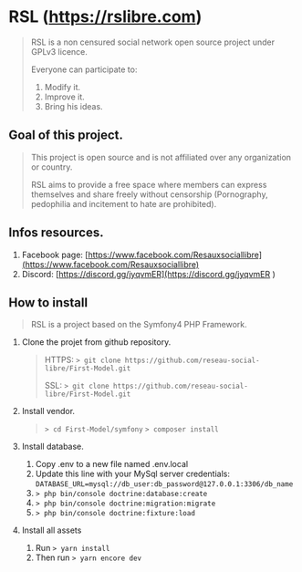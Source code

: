 # RSL (https://rslibre.com)

> RSL is a non censured social network open source project under GPLv3 licence.
> 
> Everyone can participate to:
> 1. Modify it.
> 2. Improve it.
> 3. Bring his ideas.

## Goal of this project.

> This project is open source and is not affiliated over any organization or country.
>
> RSL aims to provide a free space where members can express themselves and share freely without censorship (Pornography, pedophilia and incitement to hate are prohibited).

## Infos resources.
1. Facebook page: [https://www.facebook.com/Resauxsociallibre](https://www.facebook.com/Resauxsociallibre)
2. Discord: [https://discord.gg/jyqvmER](https://discord.gg/jyqvmER ) 

## How to install
> RSL is a project based on the Symfony4 PHP Framework.

1. Clone the projet from github repository.
    > HTTPS:  ``> git clone https://github.com/reseau-social-libre/First-Model.git``
    >
    > SSL: ``> git clone https://github.com/reseau-social-libre/First-Model.git``

2. Install vendor.
    > ``> cd First-Model/symfony``
    > ``> composer install``
    
3. Install database.
    1. Copy .env to a new file named .env.local
    2. Update this line with your MySql server credentials:
        ``DATABASE_URL=mysql://db_user:db_password@127.0.0.1:3306/db_name``
    3. ``> php bin/console doctrine:database:create``
    4. ``> php bin/console doctrine:migration:migrate``
    5. ``> php bin/console doctrine:fixture:load``
    
4. Install all assets
    1. Run ``> yarn install``
    2. Then run ``> yarn encore dev``

